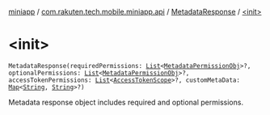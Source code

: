 [miniapp](../../index.md) / [com.rakuten.tech.mobile.miniapp.api](../index.md) / [MetadataResponse](index.md) / [&lt;init&gt;](./-init-.md)

# &lt;init&gt;

`MetadataResponse(requiredPermissions: `[`List`](https://kotlinlang.org/api/latest/jvm/stdlib/kotlin.collections/-list/index.html)`<`[`MetadataPermissionObj`](../-metadata-permission-obj/index.md)`>?, optionalPermissions: `[`List`](https://kotlinlang.org/api/latest/jvm/stdlib/kotlin.collections/-list/index.html)`<`[`MetadataPermissionObj`](../-metadata-permission-obj/index.md)`>?, accessTokenPermissions: `[`List`](https://kotlinlang.org/api/latest/jvm/stdlib/kotlin.collections/-list/index.html)`<`[`AccessTokenScope`](../../com.rakuten.tech.mobile.miniapp.permission/-access-token-scope/index.md)`>?, customMetaData: `[`Map`](https://kotlinlang.org/api/latest/jvm/stdlib/kotlin.collections/-map/index.html)`<`[`String`](https://kotlinlang.org/api/latest/jvm/stdlib/kotlin/-string/index.html)`, `[`String`](https://kotlinlang.org/api/latest/jvm/stdlib/kotlin/-string/index.html)`>?)`

Metadata response object includes required and optional permissions.

